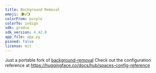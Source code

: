 ```yaml
---
title: Background Removal
emoji: 🌘w🌖
colorFrom: purple
colorTo: indigo
sdk: gradio
sdk_version: 4.42.0
app_file: app.py
pinned: false
license: mit
---
```

Just a portable fork of [background-removal](https://huggingface.co/spaces/not-lain/background-removal)
Check out the configuration reference at https://huggingface.co/docs/hub/spaces-config-reference